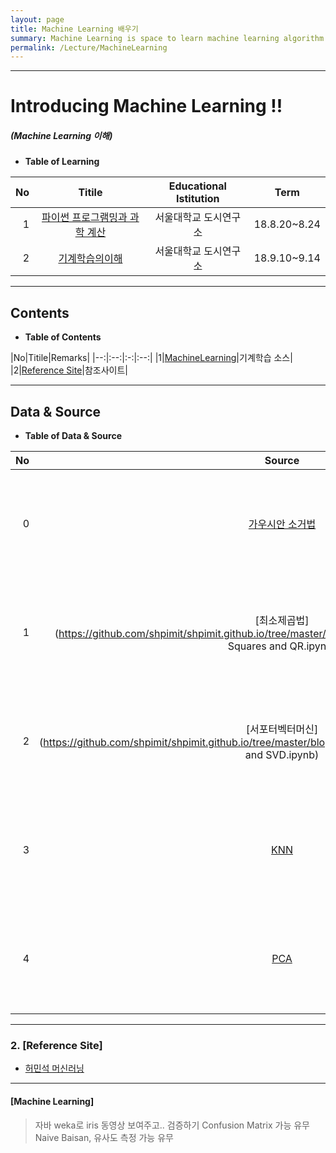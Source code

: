 ```yaml
---
layout: page
title: Machine Learning 배우기
summary: Machine Learning is space to learn machine learning algorithm & theory.
permalink: /Lecture/MachineLearning
---
```


---

<!-- $theme: gaia -->
<!-- *template: gaia -->
<!-- page_number: false -->

# Introducing Machine Learning !!
##### (Machine Learning 이해)

<!-- *template: invert -->
<!-- page_number: true -->

* **Table of Learning**

|No|Titile|Educational Istitution|Term|
|--:|:--:|:-:|:--:|
|1|[파이썬 프로그램밍과 과학 계산](/Lecture/MachineLearning)|서울대학교 도시연구소|18.8.20~8.24|
|2|[기계학습의이해](/Lecture/MachineLearning)|서울대학교 도시연구소|18.9.10~9.14|

---

<!-- *template: invert -->

## Contents

<a name="contents"/>

* **Table of Contents**   

|No|Titile|Remarks|
|--:|:--:|:-:|:--:|
|1|[MachineLearning](#data)|기계학습 소스|
|2|[Reference Site](#reference)|참조사이트|

---

<!-- *template: invert -->

## Data & Source 

<a name="data"/>

* **Table of Data & Source**   

|No|Source|From|Remarks|
|--:|:-:|:--|:--|
|0|[가우시안 소거법](https://github.com/shpimit/shpimit.github.io/tree/master/blog/MachineLearning/src/Day2_Gaussian_Elimination_example.ipynb)|파이썬 프로그램밍과 과학 계산|Gaussian_Elimination|
|1|[최소제곱법](https://github.com/shpimit/shpimit.github.io/tree/master/blog/MachineLearning/src/Day3_Least Squares and QR.ipynb)|파이썬 프로그램밍과 과학 계산|Least Squares and QR|
|2|[서포터벡터머신](https://github.com/shpimit/shpimit.github.io/tree/master/blog/MachineLearning/src/Day4_Eigenvalues and SVD.ipynb)|파이썬 프로그램밍과 과학 계산|SVD|
|3|[KNN](https://github.com/shpimit/shpimit.github.io/tree/master/blog/MachineLearning/src/Day5_KNN_example.ipynb)|파이썬 프로그램밍과 과학 계산|KNN|
|4|[PCA](https://github.com/shpimit/shpimit.github.io/tree/master/blog/MachineLearning/src/Day5_PCA_example.ipynb)|파이썬 프로그램밍과 과학 계산|PCA|

---

<!-- *template: invert -->
<a name="site"/>

### 2. [Reference Site]  

* [허민석 머신러닝](https://youtu.be/hO9SVW6nnhM)

---

<!-- *template: invert -->
<a name="machine"/>

#### [Machine Learning]

> 자바 weka로  iris 동영상 보여주고.. 검증하기
> Confusion Matrix 가능 유무
> Naive Baisan, 유사도 측정 가능 유무